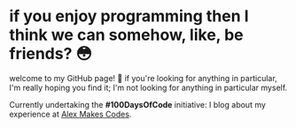 # if you enjoy programming then I think we can somehow, like, be friends? 😳

welcome to my GitHub page! 💖 if you're looking for anything in particular, I'm really hoping you find it; I'm not looking for anything in particular myself.

Currently undertaking the **#100DaysOfCode** initiative: I blog about my experience at [Alex Makes Codes](https://alexmakes.codes). 
